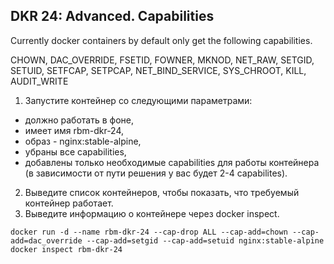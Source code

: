 ## DKR 24: Advanced. Capabilities

Currently docker containers by default only get the following capabilities.

CHOWN, DAC_OVERRIDE, FSETID, FOWNER, MKNOD, NET_RAW, SETGID, SETUID, SETFCAP, SETPCAP, NET_BIND_SERVICE, SYS_CHROOT, KILL, AUDIT_WRITE


1. Запустите контейнер со следующими параметрами:

* должно работать в фоне,
* имеет имя rbm-dkr-24,
* образ - nginx:stable-alpine,
* убраны все capabilities,
* добавлены только необходимые capabilities для работы контейнера (в зависимости от пути решения у вас будет 2-4 capabilites).

2. Выведите список контейнеров, чтобы показать, что требуемый контейнер работает.
3. Выведите информацию о контейнере через docker inspect.

```
docker run -d --name rbm-dkr-24 --cap-drop ALL --cap-add=chown --cap-add=dac_override --cap-add=setgid --cap-add=setuid nginx:stable-alpine
docker inspect rbm-dkr-24
```
